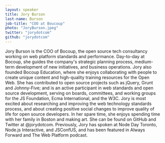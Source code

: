 ```yaml
---
layout: speaker
title: Jory Burson
last-name: Burson
job-title: "COO at Boucoup"
photo: "JoryBurson.jpeg"
twitter: "jorydotcom"
github: "jorydotcom"
---
```


Jory Burson is the COO of Bocoup, the open source tech consultancy working on web platform standards and performance. Day-to-day at Bocoup, she guides the company's strategic planning process, medium-term development of new initiatives, and business operations. Jory also founded Bocoup Education, where she enjoys collaborating with people to create unique content and high-quality training resources for the Open Web. She has contributed to open source projects such as jQuery, Grunt and Johnny-Five; and is an active participant in web standards and open source development, serving on boards, committees, and working groups for the JS Foundation, Ecma International, and the W3C. Jory is most excited about researching and improving the web technology standards process, and about creating positive social changes to improve quality of life for open source developers. In her spare time, she enjoys spending time with her family in Boston and making art. She can be found on GitHub and Twitter at @jorydotcom. Previously, Jory has spoken at Node Day Toronto, Node.js Interactive, and JSConfUS, and has been featured in Always Forward and The Web Platform podcast.